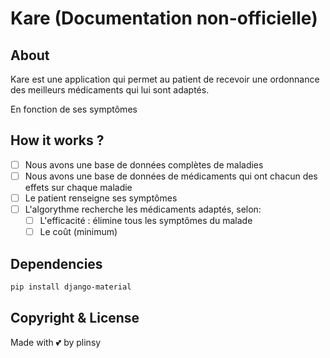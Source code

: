 # Kare (Documentation non-officielle)

## About

Kare est une application qui permet au patient de recevoir une ordonnance des meilleurs médicaments qui lui sont adaptés.

En fonction de ses symptômes

## How it works ?

- [ ] Nous avons une base de données complètes de maladies
- [ ] Nous avons une base de données de médicaments qui ont chacun des effets sur chaque maladie
- [ ] Le patient renseigne ses symptômes
- [ ] L'algorythme recherche les médicaments adaptés, selon:
  - [ ] L'efficacité : élimine tous les symptômes du malade
  - [ ] Le coût (minimum)

## Dependencies

```bash
pip install django-material
```

## Copyright & License

Made with 💕 by plinsy
